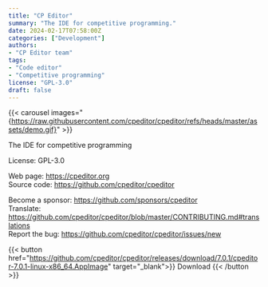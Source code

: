 ```yaml
---
title: "CP Editor"
summary: "The IDE for competitive programming."
date: 2024-02-17T07:58:00Z
categories: ["Development"]
authors:
- "CP Editor team"
tags: 
- "Code editor"
- "Competitive programming"
license: "GPL-3.0"
draft: false
---
```


{{< carousel images="{https://raw.githubusercontent.com/cpeditor/cpeditor/refs/heads/master/assets/demo.gif}" >}}

The IDE for competitive programming

License: GPL-3.0

Web page: <https://cpeditor.org>  
Source code: <https://github.com/cpeditor/cpeditor>

Become a sponsor: <https://github.com/sponsors/cpeditor>  
Translate: <https://github.com/cpeditor/cpeditor/blob/master/CONTRIBUTING.md#translations>  
Report the bug: <https://github.com/cpeditor/cpeditor/issues/new>  

{{< button href="https://github.com/cpeditor/cpeditor/releases/download/7.0.1/cpeditor-7.0.1-linux-x86_64.AppImage" target="_blank">}}
Download
{{< /button >}}